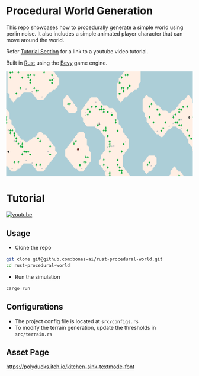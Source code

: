 # Procedural World Generation
This repo showcases how to procedurally generate a simple world using perlin noise. It also includes a simple animated player character that can move around the world.

Refer [Tutorial Section](#tutorial-section) for a link to a youtube video tutorial.

Built in [Rust](https://www.rust-lang.org/) using the [Bevy](https://bevyengine.org/) game engine.

![screenshot](/screenshot.png)

# Tutorial <a name="tutorial-section"></a>
[![youtube](https://img.youtube.com/vi/NSDdJeCmXXE/0.jpg)](https://youtu.be/NSDdJeCmXXE)

## Usage
- Clone the repo
```bash
git clone git@github.com:bones-ai/rust-procedural-world.git
cd rust-procedural-world
```
- Run the simulation
```bash
cargo run
```

## Configurations
- The project config file is located at `src/configs.rs`
- To modify the terrain generation, update the thresholds in `src/terrain.rs`

## Asset Page
https://polyducks.itch.io/kitchen-sink-textmode-font
